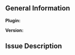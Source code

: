 <!-- An example of a valid issue can be seen at https://github.com/Sky-Ruins/Issues/issues/ -->
## General Information
<!-- The name of the plugin you believe is causing the issue. -->
**Plugin:**  
<!-- The version of the plugin you believe is causing the issue, if obtainable. -->
**Version:**

<!-- Please include as much information as possible. For the description, assume we have no idea how 
        mods work, be as detailed as possible and include a step by step reproduction. It is recommended 
        you try to reproduce the issue you are having yourself with as few mods as possible. -->
## Issue Description
